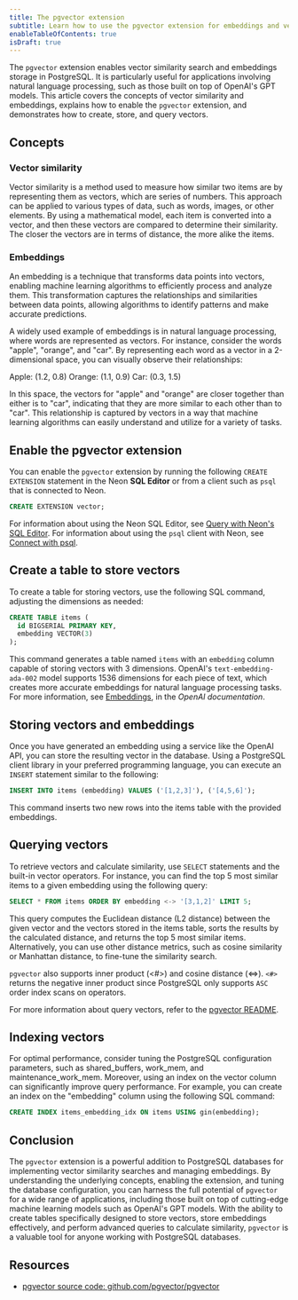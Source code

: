 ```yaml
---
title: The pgvector extension
subtitle: Learn how to use the pgvector extension for embeddings and vector similarity
enableTableOfContents: true
isDraft: true
---
```


The `pgvector` extension enables vector similarity search and embeddings storage in PostgreSQL. It is particularly useful for applications involving natural language processing, such as those built on top of OpenAI's GPT models. This article covers the concepts of vector similarity and embeddings, explains how to enable the `pgvector` extension, and demonstrates how to create, store, and query vectors.

## Concepts

### Vector similarity

Vector similarity is a method used to measure how similar two items are by representing them as vectors, which are series of numbers. This approach can be applied to various types of data, such as words, images, or other elements. By using a mathematical model, each item is converted into a vector, and then these vectors are compared to determine their similarity. The closer the vectors are in terms of distance, the more alike the items.

### Embeddings

An embedding is a technique that transforms data points into vectors, enabling machine learning algorithms to efficiently process and analyze them. This transformation captures the relationships and similarities between data points, allowing algorithms to identify patterns and make accurate predictions.

A widely used example of embeddings is in natural language processing, where words are represented as vectors. For instance, consider the words "apple", "orange", and "car". By representing each word as a vector in a 2-dimensional space, you can visually observe their relationships:

Apple: (1.2, 0.8)
Orange: (1.1, 0.9)
Car: (0.3, 1.5)

In this space, the vectors for "apple" and "orange" are closer together than either is to "car", indicating that they are more similar to each other than to "car". This relationship is captured by vectors in a way that machine learning algorithms can easily understand and utilize for a variety of tasks.

## Enable the pgvector extension

You can enable the `pgvector` extension by running the following `CREATE EXTENSION` statement in the Neon **SQL Editor** or from a client such as `psql` that is connected to Neon.

```sql
CREATE EXTENSION vector;
```

For information about using the Neon SQL Editor, see [Query with Neon's SQL Editor](/docs/get-started-with-neon/query-with-neon-sql-editor). For information about using the `psql` client with Neon, see [Connect with psql](https://neon.tech/docs/connect/query-with-psql-editor).

## Create a table to store vectors

To create a table for storing vectors, use the following SQL command, adjusting the dimensions as needed:

```sql
CREATE TABLE items (
  id BIGSERIAL PRIMARY KEY,
  embedding VECTOR(3)
);
```

This command generates a table named `items` with an `embedding` column capable of storing vectors with 3 dimensions. OpenAI's  `text-embedding-ada-002` model supports 1536 dimensions for each piece of text, which creates more accurate embeddings for natural language processing tasks. For more information, see [Embeddings](https://platform.openai.com/docs/guides/embeddings/what-are-embeddings), in the _OpenAI documentation_.

## Storing vectors and embeddings

Once you have generated an embedding using a service like the OpenAI API, you can store the resulting vector in the database. Using a PostgreSQL client library in your preferred programming language, you can execute an `INSERT` statement similar to the following:

```sql
INSERT INTO items (embedding) VALUES ('[1,2,3]'), ('[4,5,6]');
```

This command inserts two new rows into the items table with the provided embeddings.

## Querying vectors

To retrieve vectors and calculate similarity, use `SELECT` statements and the built-in vector operators. For instance, you can find the top 5 most similar items to a given embedding using the following query:

```sql
SELECT * FROM items ORDER BY embedding <-> '[3,1,2]' LIMIT 5;
```

This query computes the Euclidean distance (L2 distance) between the given vector and the vectors stored in the items table, sorts the results by the calculated distance, and returns the top 5 most similar items. Alternatively, you can use other distance metrics, such as cosine similarity or Manhattan distance, to fine-tune the similarity search.

`pgvector` also supports inner product (<#>) and cosine distance (<=>). `<#>` returns the negative inner product since PostgreSQL only supports `ASC` order index scans on operators.

For more information about query vectors, refer to the [pgvector README](https://github.com/pgvector/pgvector).

## Indexing vectors

For optimal performance, consider tuning the PostgreSQL configuration parameters, such as shared_buffers, work_mem, and maintenance_work_mem. Moreover, using an index on the vector column can significantly improve query performance. For example, you can create an index on the "embedding" column using the following SQL command:

```sql
CREATE INDEX items_embedding_idx ON items USING gin(embedding);
```

## Conclusion

The `pgvector` extension is a powerful addition to PostgreSQL databases for implementing vector similarity searches and managing embeddings. By understanding the underlying concepts, enabling the extension, and tuning the database configuration, you can harness the full potential of `pgvector` for a wide range of applications, including those built on top of cutting-edge machine learning models such as OpenAI's GPT models. With the ability to create tables specifically designed to store vectors, store embeddings effectively, and perform advanced queries to calculate similarity, `pgvector` is a valuable tool for anyone working with PostgreSQL databases.

## Resources

- [pgvector source code: github.com/pgvector/pgvector](github.com/pgvector/pgvector)
